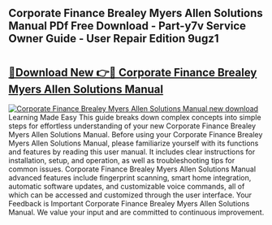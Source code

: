 ## Corporate Finance Brealey Myers Allen Solutions Manual PDf Free Download - Part-y7v Service Owner Guide - User Repair Edition 9ugz1

# <h2><a href="http://bc62743.oget.top/?id=Corporate+Finance+Brealey+Myers+Allen+Solutions+Manual">🔗Download New 👉🔴 Corporate Finance Brealey Myers Allen Solutions Manual</a></h2>

[![Corporate Finance Brealey Myers Allen Solutions Manual new download](https://i.imgur.com/5g1atiW.png)](http://bc62743.oget.top/?id=Corporate+Finance+Brealey+Myers+Allen+Solutions+Manual)
Learning Made Easy This guide breaks down complex concepts into simple steps for effortless understanding of your new Corporate Finance Brealey Myers Allen Solutions Manual. Before using your Corporate Finance Brealey Myers Allen Solutions Manual, please familiarize yourself with its functions and features by reading this user manual. It includes clear instructions for installation, setup, and operation, as well as troubleshooting tips for common issues. Corporate Finance Brealey Myers Allen Solutions Manual advanced features include fingerprint scanning, smart home integration, automatic software updates, and customizable voice commands, all of which can be accessed and customized through the user interface. Your Feedback is Important Corporate Finance Brealey Myers Allen Solutions Manual. We value your input and are committed to continuous improvement.
